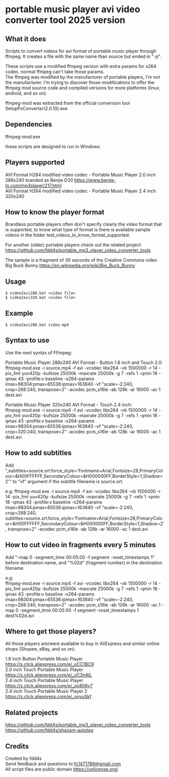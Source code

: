 # portable music player avi video converter tool 2025 version

## What it does

Scripts to convert videos for avi format of portable music player through ffmpeg. It creates a file with the same name than source but ended in "-p".  
  
These scripts use a modified ffmpeg version with extra params for x264 codec. normal ffmpeg can't take those params.  
The ffmpeg was modified by the manufacturer of portable players, I'm not the manufacturer. I'm trying to discover those modifications to offer the ffmpeg mod source code and compiled versions for more platforms (linux, android, and so on).  
  
ffmpeg-mod was extracted from the official conversion tool SetupPxConverter(2.0.10).exe  

## Dependencies

ffmpeg-mod.exe  

these scripts are designed to run in Windows.  

## Players supported

AVI Format H264 modified video codec - Portable Music Player 2.0 inch 288x240 branded as Benjie D30 https://www.benjie-tx.com/mp3player/217.html  
AVI Format H264 modified video codec - Portable Music Player 2.4 inch 320x240  

## How to know the player format

Brandless portable players often don't specify clearly the video format that is supported, to know what type of format is there is available sample videos in the folder test_videos_to_know_format_supported.  

For another (older) portable players check out the related project https://github.com/fdd4s/portable_mp3_player_video_converter_tools
  
The sample is a fragment of 30 seconds of the Creative Commons video Big Buck Bunny https://en.wikipedia.org/wiki/Big_Buck_Bunny  

## Usage

    $ video2avi288.bat <video file>
    $ video2avi320.bat <video file>
    
## Example

    $ video2avi288.bat video.mp4

## Syntax to use

Use the next syntax of FFmpeg:  

Portable Music Player 288x240 AVI Format - Button 1.8 inch and Touch 2.0:  
ffmpeg-mod.exe -i source.mp4 -f avi -vcodec libx264 -vb 1500000 -r 14 -pix_fmt yuv420p -bufsize 25000k -maxrate 25000k -g 7 -refs 1 -qmin 18 -qmax 43 -profile:v baseline -x264-params imax=98304:pmax=65536:ipmax=163840 -vf "scale=-2:240, crop=288:240, transpose=2" -acodec pcm_s16le -ab 128k -ar 16000 -ac 1 dest.avi  
  
Portable Music Player 320x240 AVI Format - Touch 2.4 inch:  
ffmpeg-mod.exe -i source.mp4 -f avi -vcodec libx264 -vb 1500000 -r 14 -pix_fmt yuv420p -bufsize 25000k -maxrate 25000k -g 7 -refs 1 -qmin 18 -qmax 43 -profile:v baseline -x264-params imax=98304:pmax=65536:ipmax=163840 -vf "scale=-2:240, crop=320:240, transpose=2" -acodec pcm_s16le -ab 128k -ar 16000 -ac 1 dest.avi  
  
## How to add subtitles

Add ",subtitles=source.srt:force_style='Fontname=Arial,Fontsize=28,PrimaryColour=&H00FFFFFF,SecondaryColour=&H000000FF,BorderStyle=1,Shadow=2'" to "vf" argument if the subtitle filename is source.srt.  
  
e.g: ffmpeg-mod.exe -i source.mp4 -f avi -vcodec libx264 -vb 1500000 -r 14 -pix_fmt yuv420p -bufsize 25000k -maxrate 25000k -g 7 -refs 1 -qmin 18 -qmax 43 -profile:v baseline -x264-params imax=98304:pmax=65536:ipmax=163840 -vf "scale=-2:240, crop=288:240, subtitles=source.srt:force_style='Fontname=Arial,Fontsize=28,PrimaryColour=&H00FFFFFF,SecondaryColour=&H000000FF,BorderStyle=1,Shadow=2', transpose=2" -acodec pcm_s16le -ab 128k -ar 16000 -ac 1 dest.avi  

## How to cut video in fragments every 5 minutes

Add "-map 0 -segment_time 00:05:00 -f segment -reset_timestamps 1" before destination name, and "%02d" (fragment number) in the destination filename.  
  
e.g:  
ffmpeg-mod.exe -i source.mp4 -f avi -vcodec libx264 -vb 1500000 -r 14 -pix_fmt yuv420p -bufsize 25000k -maxrate 25000k -g 7 -refs 1 -qmin 18 -qmax 43 -profile:v baseline -x264-params imax=98304:pmax=65536:ipmax=163840 -vf "scale=-2:240, crop=288:240, transpose=2" -acodec pcm_s16le -ab 128k -ar 16000 -ac 1 -map 0 -segment_time 00:05:00 -f segment -reset_timestamps 1 dest%02d.avi

## Where to get those players?

All those players are/were available to buy in AliExpress and similar online shops (Shopee, eBay, and so on).  
  
1.8 inch Button Portable Music Player https://s.click.aliexpress.com/e/_oCC1BC9  
2.0 inch Touch Portable Music Player https://s.click.aliexpress.com/e/_oC3nAlL  
2.4 inch Touch Portable Music Player https://s.click.aliexpress.com/e/_oo806v7  
2.4 inch Touch Portable Music Player 2 https://s.click.aliexpress.com/e/_ooyuSkf  

## Related projects

https://github.com/fdd4s/portable_mp3_player_video_converter_tools  
https://github.com/fdd4s/shazam-autotag  

## Credits

Created by fdd4s  
Send feedback and questions to fc1471789@gmail.com  
All script files are public domain https://unlicense.org/  
